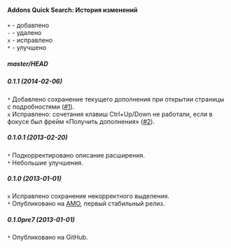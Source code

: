 ﻿#### Addons Quick Search: История изменений

`+` - добавлено<br>
`-` - удалено<br>
`x` - исправлено<br>
`*` - улучшено<br>

##### master/HEAD
##### 0.1.1 (2014-02-06)
`*` Добавлено сохранение текущего дополнения при открытии страницы с подробностями (<a href="https://github.com/Infocatcher/Addons_Quick_Search/issues/1">#1</a>).<br>
`x` Исправлено: сочетания клавиш Ctrl+Up/Down не работали, если в фокусе был фрейм «Получить дополнения» (<a href="https://github.com/Infocatcher/Addons_Quick_Search/issues/2">#2</a>).<br>

##### 0.1.0.1 (2013-02-20)
`*` Подкорректировано описание расширения.<br>
`*` Небольшие улучшения.<br>

##### 0.1.0 (2013-01-01)
`x` Исправлено сохранение некорректного выделения.<br>
`*` Опубликовано на <a href="https://addons.mozilla.org/">AMO</a>, первый стабильный релиз.<br>

##### 0.1.0pre7 (2013-01-01)
`*` Опубликовано на GitHub.<br>